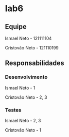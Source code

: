 # lab6

## Equipe

Ismael Neto - 121111104

Cristovão Neto - 121110199

## Responsabilidades

### Desenvolvimento

Ismael Neto - 1

Cristovão Neto - 2, 3


### Testes

Ismael Neto - 2, 3

Cristovão Neto - 1


